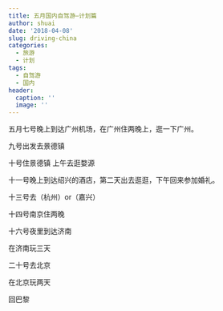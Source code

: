 ```yaml
---
title: 五月国内自驾游—计划篇
author: shuai
date: '2018-04-08'
slug: driving-china
categories:
  - 旅游
  - 计划
tags:
  - 自驾游
  - 国内
header:
  caption: ''
  image: ''
---
```


五月七号晚上到达广州机场，在广州住两晚上，逛一下广州。

九号出发去景德镇

十号住景德镇 上午去逛婺源

十一号晚上到达绍兴的酒店，第二天出去逛逛，下午回来参加婚礼。

十三号去（杭州）or（嘉兴）

十四号南京住两晚

十六号夜里到达济南

在济南玩三天

二十号去北京

在北京玩两天

回巴黎
